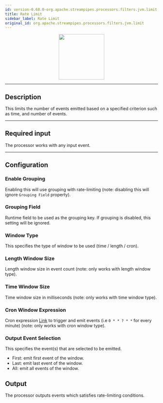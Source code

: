 ```yaml
---
id: version-0.68.0-org.apache.streampipes.processors.filters.jvm.limit
title: Rate Limit
sidebar_label: Rate Limit
original_id: org.apache.streampipes.processors.filters.jvm.limit
---
```


<!--
  ~ Licensed to the Apache Software Foundation (ASF) under one or more
  ~ contributor license agreements.  See the NOTICE file distributed with
  ~ this work for additional information regarding copyright ownership.
  ~ The ASF licenses this file to You under the Apache License, Version 2.0
  ~ (the "License"); you may not use this file except in compliance with
  ~ the License.  You may obtain a copy of the License at
  ~
  ~    http://www.apache.org/licenses/LICENSE-2.0
  ~
  ~ Unless required by applicable law or agreed to in writing, software
  ~ distributed under the License is distributed on an "AS IS" BASIS,
  ~ WITHOUT WARRANTIES OR CONDITIONS OF ANY KIND, either express or implied.
  ~ See the License for the specific language governing permissions and
  ~ limitations under the License.
  ~
  -->



<p align="center"> 
    <img src="/docs/img/pipeline-elements/org.apache.streampipes.processors.filters.jvm.limit/icon.png" width="150px;" class="pe-image-documentation"/>
</p>

***

## Description
This limits the number of events emitted based on a specified criterion such as time, and number of events.

***

## Required input
The processor works with any input event.

***

## Configuration

### Enable Grouping
Enabling this will use grouping with rate-limiting (note: disabling this will ignore `Grouping Field` property).

### Grouping Field
Runtime field to be used as the grouping key. If grouping is disabled, this setting will be ignored.

### Window Type
This specifies the type of window to be used (time / length / cron).

### Length Window Size
Length window size in event count (note: only works with length window type).

### Time Window Size
Time window size in milliseconds (note: only works with time window type).

### Cron Window Expression
Cron expression [Link](https://www.freeformatter.com/cron-expression-generator-quartz.html) to trigger and emit events (i.e `0 * * ? * *` for every minute) (note: only works with cron window type).

### Output Event Selection
This specifies the event(s) that are selected to be emitted.
- First: emit first event of the window.
- Last: emit last event of the window.
- All: emit all events of the window.

## Output
The processor outputs events which satisfies rate-limiting conditions.

